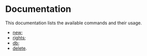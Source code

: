 # Documentation

This documentation lists the available commands and their usage.

 * [new](02-new.md);
 * [rights](03-rights.md);
 * [db](04-db.md);
 * [delete](05-delete.md).
